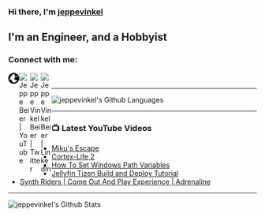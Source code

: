 ### Hi there, I'm [jeppevinkel][website]

## I'm an Engineer, and a Hobbyist

### Connect with me:

[<img align="left" alt="jeppdev.com" width="22px" src="https://raw.githubusercontent.com/iconic/open-iconic/master/svg/globe.svg" />][website]
[<img align="left" alt="Jeppe Beier | YouTube" width="22px" src="https://cdn.jsdelivr.net/npm/simple-icons@v3/icons/youtube.svg" />][youtube]
[<img align="left" alt="Jeppe Vinkel Beier | Twitter" width="22px" src="https://cdn.jsdelivr.net/npm/simple-icons@v3/icons/twitter.svg" />][twitter]
[<img align="left" alt="Jeppe Vinkel Beier | LinkedIn" width="22px" src="https://cdn.jsdelivr.net/npm/simple-icons@v3/icons/linkedin.svg" />][linkedin]

<br />

---

<img alt="jeppevinkel's Github Languages" src="https://github-readme-stats.vercel.app/api/top-langs/?username=jeppevinkel&hide_border=true&theme=nord" />

---

### 📺 Latest YouTube Videos
<!-- YOUTUBE:START -->
- [Miku&#39;s Escape](https://www.youtube.com/watch?v=sIn-BTv0bJ4)
- [Cortex-Life 2](https://www.youtube.com/watch?v=JEwB4ss3dUA)
- [How To Set Windows Path Variables](https://www.youtube.com/watch?v=fPjL_q1YNgg)
- [Jellyfin Tizen Build and Deploy Tutorial](https://www.youtube.com/watch?v=XeB5onaKnK4)
- [Synth Riders | Come Out And Play Experience | Adrenaline](https://www.youtube.com/watch?v=VIK14Ffm_u4)
<!-- YOUTUBE:END -->

---

<img align="left" alt="jeppevinkel's Github Stats" src="https://github-readme-stats.vercel.app/api?username=jeppevinkel&show_icons=true&hide_border=true&theme=nord" />

[website]: https://jeppdev.com
[twitter]: https://twitter.com/JeppeVinkel
[youtube]: https://youtube.com/channel/UCG3yFoQHYz6IPtq34bxu3ug
[linkedin]: https://linkedin.com/in/Jeppe-Vinkel-Beier
